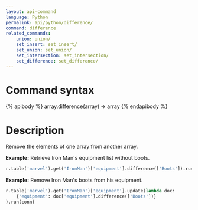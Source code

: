 ```yaml
---
layout: api-command
language: Python
permalink: api/python/difference/
command: difference
related_commands:
    union: union/
    set_insert: set_insert/
    set_union: set_union/
    set_intersection: set_intersection/
    set_difference: set_difference/
---
```


# Command syntax #

{% apibody %}
array.difference(array) &rarr; array
{% endapibody %}

# Description #

Remove the elements of one array from another array.

__Example:__ Retrieve Iron Man's equipment list without boots.

```py
r.table('marvel').get('IronMan')['equipment'].difference(['Boots']).run(conn)
```

__Example:__ Remove Iron Man's boots from his equipment.

```py
r.table('marvel').get('IronMan')['equipment'].update(lambda doc:
    {'equipment': doc['equipment'].difference(['Boots'])}
).run(conn)
```
